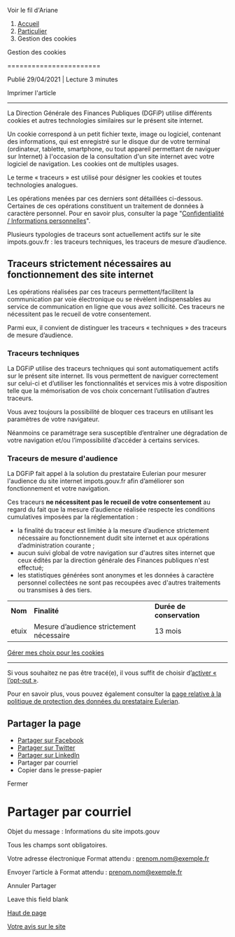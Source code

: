Voir le fil d'Ariane

1. [Accueil](https://www.impots.gouv.fr/)
2. [Particulier](https://www.impots.gouv.fr/particulier)
3. Gestion des cookies

Gestion des cookies


=======================

Publié 29/04/2021 | Lecture 3 minutes

Imprimer l'article

* * *

La Direction Générale des Finances Publiques (DGFiP) utilise différents cookies et autres technologies similaires sur le présent site internet.

Un cookie correspond à un petit fichier texte, image ou logiciel, contenant des informations, qui est enregistré sur le disque dur de votre terminal (ordinateur, tablette, smartphone, ou tout appareil permettant de naviguer sur Internet) à l'occasion de la consultation d'un site internet avec votre logiciel de navigation. Les cookies ont de multiples usages.

Le terme « traceurs » est utilisé pour désigner les cookies et toutes technologies analogues.

Les opérations menées par ces derniers sont détaillées ci-dessous.  
Certaines de ces opérations constituent un traitement de données à caractère personnel. Pour en savoir plus, consulter la page "[Confidentialité / Informations personnelles](https://www.impots.gouv.fr/node/10097 "Confidentialité / Informations personnelles")".

Plusieurs typologies de traceurs sont actuellement actifs sur le site impots.gouv.fr : les traceurs techniques, les traceurs de mesure d’audience.

Traceurs strictement nécessaires au fonctionnement des site internet
--------------------------------------------------------------------

Les opérations réalisées par ces traceurs permettent/facilitent la communication par voie électronique ou se révèlent indispensables au service de communication en ligne que vous avez sollicité. Ces traceurs ne nécessitent pas le recueil de votre consentement.

Parmi eux, il convient de distinguer les traceurs « techniques » des traceurs de mesure d’audience.

### Traceurs techniques

La DGFiP utilise des traceurs techniques qui sont automatiquement actifs sur le présent site internet. Ils vous permettent de naviguer correctement sur celui-ci et d’utiliser les fonctionnalités et services mis à votre disposition telle que la mémorisation de vos choix concernant l’utilisation d’autres traceurs.

Vous avez toujours la possibilité de bloquer ces traceurs en utilisant les paramètres de votre navigateur.

Néanmoins ce paramétrage sera susceptible d’entraîner une dégradation de votre navigation et/ou l’impossibilité d’accéder à certains services.

### Traceurs de mesure d'audience

La DGFiP fait appel à la solution du prestataire Eulerian pour mesurer l'audience du site internet impots.gouv.fr afin d’améliorer son fonctionnement et votre navigation.

Ces traceurs **ne nécessitent pas le recueil de votre consentement** au regard du fait que la mesure d’audience réalisée respecte les conditions cumulatives imposées par la réglementation :

* la finalité du traceur est limitée à la mesure d’audience strictement nécessaire au fonctionnement dudit site internet et aux opérations d’administration courante ;
* aucun suivi global de votre navigation sur d'autres sites internet que ceux édités par la direction générale des Finances publiques n'est effectué;
* les statistiques générées sont anonymes et les données à caractère personnel collectées ne sont pas recoupées avec d'autres traitements ou transmises à des tiers.

|     |     |     |
| --- | --- | --- |  
| **Nom** | **Finalité** | **Durée de conservation** |
| etuix | Mesure d’audience strictement nécessaire | 13 mois |

[Gérer mes choix pour les cookies](#tarteaucitron "Gérer mes choix pour les cookies")

* * *

Si vous souhaitez ne pas être tracé(e), il vous suffit de choisir d’[activer « l’opt-out »](https://bmly.impots.gouv.fr/optout.html?url=https%3A//www.impots.gouv.fr/accueil "activer « l’opt-out »").

Pour en savoir plus, vous pouvez également consulter la [page relative à la politique de protection des données du prestataire Eulerian](https://www.eulerian.com/vie-privee "page relative à la politique de protection des données du prestataire Eulerian").

Partager la page
----------------

* [Partager sur Facebook](http://www.facebook.com/share.php?u=https://www.impots.gouv.fr/gestion-des-cookies&title=Gestion%20des%20cookies "Partager sur Facebook - nouvelle fenêtre")
* [Partager sur Twitter](https://twitter.com/intent/tweet?url=https://www.impots.gouv.fr/gestion-des-cookies&url=https://www.impots.gouv.fr/gestion-des-cookies&hashtags=Hashtag "Partager sur Twitter - nouvelle fenêtre")
* [Partager sur LinkedIn](http://www.linkedin.com/shareArticle?mini=true&url=https://www.impots.gouv.fr/gestion-des-cookies&title=Gestion%20des%20cookies&source=https://www.impots.gouv.fr/gestion-des-cookies "Partager sur LinkedIn - nouvelle fenêtre")
* Partager par courriel
* Copier dans le presse-papier

Fermer

Partager par courriel
=====================

Objet du message : Informations du site impots.gouv

Tous les champs sont obligatoires.

Votre adresse électronique Format attendu : prenom.nom@exemple.fr 

Envoyer l’article à Format attendu : prenom.nom@exemple.fr 

Annuler Partager

 

Leave this field blank 

[Haut de page](#top)

[Votre avis sur le site](https://www.impots.gouv.fr/votre-avis-sur-le-site "Votre avis sur le site")